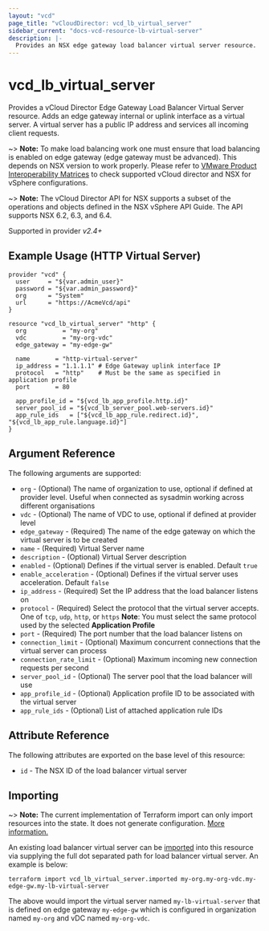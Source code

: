 ```yaml
---
layout: "vcd"
page_title: "vCloudDirector: vcd_lb_virtual_server"
sidebar_current: "docs-vcd-resource-lb-virtual-server"
description: |-
  Provides an NSX edge gateway load balancer virtual server resource.
---
```


# vcd\_lb\_virtual\_server

Provides a vCloud Director Edge Gateway Load Balancer Virtual Server resource. Adds an edge gateway
internal or uplink interface as a virtual server. A virtual server has a public IP address and services all incoming client requests. 

~> **Note:** To make load balancing work one must ensure that load balancing is enabled on edge gateway (edge gateway must be advanced).
This depends on NSX version to work properly. Please refer to [VMware Product Interoperability Matrices](https://www.vmware.com/resources/compatibility/sim/interop_matrix.php#interop&29=&93=) 
to check supported vCloud director and NSX for vSphere configurations.

~> **Note:** The vCloud Director API for NSX supports a subset of the operations and objects defined in the NSX vSphere 
API Guide. The API supports NSX 6.2, 6.3, and 6.4.

Supported in provider *v2.4+*

## Example Usage (HTTP Virtual Server)

```hcl
provider "vcd" {
  user     = "${var.admin_user}"
  password = "${var.admin_password}"
  org      = "System"
  url      = "https://AcmeVcd/api"
}

resource "vcd_lb_virtual_server" "http" {
  org          = "my-org"
  vdc          = "my-org-vdc"
  edge_gateway = "my-edge-gw"
  
  name       = "http-virtual-server"
  ip_address = "1.1.1.1" # Edge Gateway uplink interface IP
  protocol   = "http"    # Must be the same as specified in application profile
  port       = 80
  
  app_profile_id = "${vcd_lb_app_profile.http.id}"
  server_pool_id = "${vcd_lb_server_pool.web-servers.id}"
  app_rule_ids   = ["${vcd_lb_app_rule.redirect.id}", "${vcd_lb_app_rule.language.id}"]
}
```

## Argument Reference

The following arguments are supported:

* `org` - (Optional) The name of organization to use, optional if defined at provider level. Useful
when connected as sysadmin working across different organisations
* `vdc` - (Optional) The name of VDC to use, optional if defined at provider level
* `edge_gateway` - (Required) The name of the edge gateway on which the virtual server is to be
created
* `name` - (Required) Virtual Server name
* `description` - (Optional) Virtual Server description
* `enabled` - (Optional) Defines if the virtual server is enabled. Default `true`
* `enable_acceleration` - (Optional) Defines if the virtual server uses acceleration. Default
`false`
* `ip_address` - (Required) Set the IP address that the load balancer listens on
* `protocol` - (Required) Select the protocol that the virtual server accepts. One of `tcp`, `udp`,
`http`, or `https` **Note**: You must select the same protocol used by the selected
**Application Profile**
* `port` - (Required) The port number that the load balancer listens on
* `connection_limit` - (Optional) Maximum concurrent connections that the virtual server can process
* `connection_rate_limit` - (Optional) Maximum incoming new connection requests per second
* `server_pool_id` - (Optional) The server pool that the load balancer will use
* `app_profile_id` - (Optional) Application profile ID to be associated with the virtual server
* `app_rule_ids` - (Optional) List of attached application rule IDs

## Attribute Reference

The following attributes are exported on the base level of this resource:

* `id` - The NSX ID of the load balancer virtual server

## Importing

~> **Note:** The current implementation of Terraform import can only import resources into the state. It does not generate
configuration. [More information.](https://www.terraform.io/docs/import/)

An existing load balancer virtual server can be [imported][docs-import] into this resource
via supplying the full dot separated path for load balancer virtual server. An example is below:

[docs-import]: https://www.terraform.io/docs/import/

```
terraform import vcd_lb_virtual_server.imported my-org.my-org-vdc.my-edge-gw.my-lb-virtual-server
```

The above would import the virtual server named `my-lb-virtual-server` that is defined on edge gateway
`my-edge-gw` which is configured in organization named `my-org` and vDC named `my-org-vdc`.
